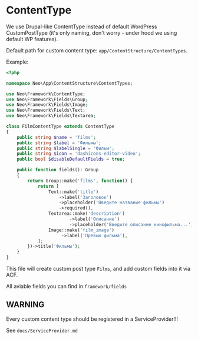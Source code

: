 # ContentType

We use Drupal-like ContentType instead of default WordPress CustomPostType (it's only naming, don't worry - under hood we using default WP features).

Default path for custom content type: `app/ContentStructure/ContentTypes`.

Example:
```php 
<?php

namespace Neo\App\ContentStructure\ContentTypes;

use Neo\Framework\ContentType;
use Neo\Framework\Fields\Group;
use Neo\Framework\Fields\Image;
use Neo\Framework\Fields\Text;
use Neo\Framework\Fields\Textarea;

class FilmContentType extends ContentType
{
    public string $name = 'films';
    public string $label = 'Фильмы';
    public string $labelSingle = 'Фильм';
    public string $icon = 'dashicons-editor-video';
	public bool $disableDefaultFields = true;

    public function fields(): Group
    {
		return Group::make('films', function() {
			return [
				Text::make('title')
				    ->label('Заголовок')
				    ->placeholder('Введите название фильмы')
				    ->required(),
				Textarea::make('description')
				        ->label('Описание')
				        ->placeholder('Введите описание кинофильма...'),
				Image::make('film_image')
				     ->label('Превью фильма'),
			];
		})->title('Фильмы');
    }
}
```

This file will create custom post type `Films`, and add custom fields into it via ACF.

All aviable fields you can find in `framework/fields`

## WARNING

Every custom content type should be registered in a ServiceProvider!!!

See `docs/ServiceProvider.md`
